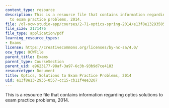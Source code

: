 ```yaml
---
content_type: resource
description: This is a resource file that contains information regarding optics solutions
  to exam practice problems, 2014.
file: /ol-ocw-studio-app/courses/2-71-optics-spring-2014/e13f8e1329350557cc15cb11f4ee3207_MIT2_71S14_s14_PracPr_Sol.pdf
file_size: 2171476
file_type: application/pdf
learning_resource_types:
- Exams
license: https://creativecommons.org/licenses/by-nc-sa/4.0/
ocw_type: OCWFile
parent_title: Exams
parent_type: CourseSection
parent_uid: e9623177-98af-3a97-6c3b-93b9d7ce4183
resourcetype: Document
title: Optics, Solutions to Exam Practice Problems, 2014
uid: e13f8e13-2935-0557-cc15-cb11f4ee3207
---
```

This is a resource file that contains information regarding optics solutions to exam practice problems, 2014.